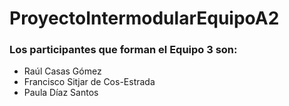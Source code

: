 # ProyectoIntermodularEquipoA2

### Los participantes que forman el Equipo 3 son:

* Raúl Casas Gómez
* Francisco Sitjar de Cos-Estrada
* Paula Díaz Santos
